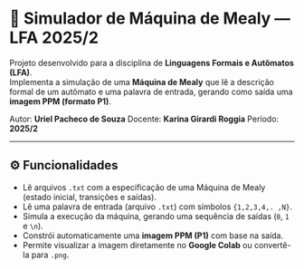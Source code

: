 # 🧠 Simulador de Máquina de Mealy — LFA 2025/2

Projeto desenvolvido para a disciplina de **Linguagens Formais e Autômatos (LFA)**.  
Implementa a simulação de uma **Máquina de Mealy** que lê a descrição formal de um autômato e uma palavra de entrada, gerando como saída uma **imagem PPM (formato P1)**.  

Autor: **Uriel Pacheco de Souza**
Docente: **Karina Girardi Roggia**
Período: **2025/2**

---

## ⚙️ Funcionalidades

- Lê arquivos `.txt` com a especificação de uma Máquina de Mealy (estado inicial, transições e saídas).
- Lê uma palavra de entrada (arquivo `.txt`) com símbolos `{1,2,3,4,. ,N}`.
- Simula a execução da máquina, gerando uma sequência de saídas (`0`, `1` e `\n`).
- Constrói automaticamente uma **imagem PPM (P1)** com base na saída.
- Permite visualizar a imagem diretamente no **Google Colab** ou convertê-la para `.png`.
